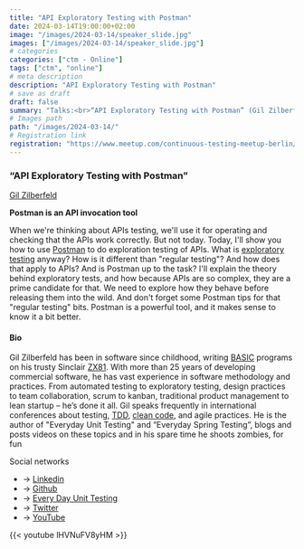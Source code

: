 ```yaml
---
title: "API Exploratory Testing with Postman"
date: 2024-03-14T19:00:00+02:00
image: "/images/2024-03-14/speaker_slide.jpg"
images: ["/images/2024-03-14/speaker_slide.jpg"]
# categories
categories: ["ctm - Online"]
tags: ["ctm", "online"]
# meta description
description: "API Exploratory Testing with Postman"
# save as draft
draft: false
summary: "Talks:<br>“API Exploratory Testing with Postman” (Gil Zilberfeld)"
# Images path
path: "/images/2024-03-14/"
# Registration link
registration: "https://www.meetup.com/continuous-testing-meetup-berlin/events/299654790"
---
```

### “API Exploratory Testing with Postman”

[Gil Zilberfeld](https://www.linkedin.com/in/gilzilberfeld)

**Postman is an API invocation tool**

When we're thinking about APIs testing, we'll use it for operating and checking that the APIs work correctly. But not today. Today, I'll show you how to use [Postman](https://www.postman.com/) to do exploration testing of APIs.
What is [exploratory testing](https://en.wikipedia.org/wiki/Exploratory_testing) anyway? How is it different than "regular testing"? And how does that apply to APIs? And is  Postman up to the task? I'll explain the theory behind exploratory tests, and how because APIs are so complex, they are a prime candidate for that. We need to explore how they behave before releasing them into the wild. And don't forget some Postman tips for that "regular testing" bits. Postman is a powerful tool, and it makes sense to know it a bit better.

#### Bio

Gil Zilberfeld has been in software since childhood, writing [BASIC](https://en.wikipedia.org/wiki/BASIC) programs on his trusty Sinclair [ZX81](https://en.wikipedia.org/wiki/ZX81). With more than 25 years of developing commercial software, he has vast experience in software methodology and practices. From automated testing to exploratory testing, design practices to team collaboration, scrum to kanban, traditional product management to lean startup – he’s done it all. Gil speaks frequently in international conferences about testing, [TDD](https://en.wikipedia.org/wiki/Test-driven_development), [clean code](https://en.wikipedia.org/wiki/SOLID), and agile practices. He is the author of "Everyday Unit Testing" and “Everyday Spring Testing”, blogs and posts videos on these topics and in his spare time he shoots zombies, for fun

Social networks

- <i class="fa fa-linkedin"></i> -> [Linkedin](https://www.linkedin.com/in/gilzilberfeld/)
- <i class="fa fa-github"></i> -> [Github](https://github.com/gilzilberfeld)
- <i class="fa fa-code"></i> -> [Every Day Unit Testing](https://www.everydayunittesting.com/)
- <i class="fa fa-twitter"></i> -> [Twitter](https://twitter.com/gil_zilberfeld)
- <i class="fa fa-youtube"></i> -> [YouTube](https://www.youtube.com/channel/UC6xFbWdjWA53zRPhidPt12w/)

{{< youtube lHVNuFV8yHM >}}
